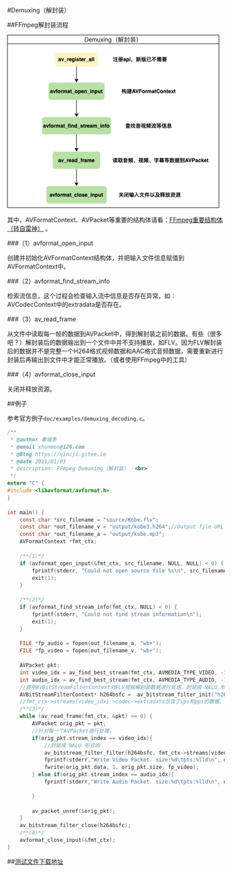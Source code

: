 #Demuxing（解封装）

##FFmpeg解封装流程

![解封装流程](08_demuxing/demuxing-process.png)

其中，AVFormatContext、AVPacket等重要的结构体请看：[FFmpeg重要结构体（转自雷神）](./06_struct.md) 。

###（1）avformat_open_input

创建并初始化AVFormatContext结构体，并把输入文件信息赋值到AVFormatContext中。

###（2）avformat_find_stream_info

检索流信息，这个过程会检查输入流中信息是否存在异常，如：AVCodecContext中的extradata是否存在。

###（3）av_read_frame

从文件中读取每一帧的数据到AVPacket中，得到解封装之前的数据。有些（很多吧？）解封装后的数据输出到一个文件中并不支持播放，如FLV。因为FLV解封装后的数据并不是完整一个H264格式视频数据和AAC格式音频数据，需要重新进行封装后再输出到文件中才能正常播放。（或者使用FFmpeg中的工具）


###（4）avformat_close_input

关闭并释放资源。

##例子

参考官方例子`doc/examples/demuxing_decoding.c`。

```c
/**
 * @author 秦城季
 * @email xhunmon@126.com
 * @Blog https://qincji.gitee.io
 * @date 2021/01/03
 * description: FFmpeg Demuxing（解封装）  <br>
 */
extern "C" {
#include <libavformat/avformat.h>
}

int main() {
    const char *src_filename = "source/Kobe.flv";
    const char *out_filename_v = "output/kobe3.h264";//Output file URL
    const char *out_filename_a = "output/kobe.mp3";
    AVFormatContext *fmt_ctx;

    /**(1)*/
    if (avformat_open_input(&fmt_ctx, src_filename, NULL, NULL) < 0) {
        fprintf(stderr, "Could not open source file %s\n", src_filename);
        exit(1);
    }

    /**(2)*/
    if (avformat_find_stream_info(fmt_ctx, NULL) < 0) {
        fprintf(stderr, "Could not find stream information\n");
        exit(1);
    }

    FILE *fp_audio = fopen(out_filename_a, "wb+");
    FILE *fp_video = fopen(out_filename_v, "wb+");

    AVPacket pkt;
    int video_idx = av_find_best_stream(fmt_ctx, AVMEDIA_TYPE_VIDEO, -1, -1, NULL, 0);
    int audio_idx = av_find_best_stream(fmt_ctx, AVMEDIA_TYPE_AUDIO, -1, -1, NULL, 0);
    //使用AVBitStreamFilterContext对FLV视频解封装数据进行处理，封装成 NALU 形式的。
    AVBitStreamFilterContext* h264bsfc =  av_bitstream_filter_init("h264_mp4toannexb");
    //fmt_ctx->streams[video_idx]->codec->extradata包含了sps和pps的数据，需要组装成NALU
    /**(3)*/
    while (av_read_frame(fmt_ctx, &pkt) >= 0) {
        AVPacket orig_pkt = pkt;
        //针对每一个AVPacket进行处理。
        if(orig_pkt.stream_index == video_idx){
            //封装成 NALU 形式的
            av_bitstream_filter_filter(h264bsfc, fmt_ctx->streams[video_idx]->codec, NULL, &orig_pkt.data, &orig_pkt.size, orig_pkt.data, orig_pkt.size, 0);
            fprintf(stderr,"Write Video Packet. size:%d\tpts:%lld\n", orig_pkt.size, orig_pkt.pts);
            fwrite(orig_pkt.data, 1, orig_pkt.size, fp_video);
        } else if(orig_pkt.stream_index == audio_idx){
            fprintf(stderr,"Write Audio Packet. size:%d\tpts:%lld\n", orig_pkt.size, orig_pkt.pts);

        }

        av_packet_unref(&orig_pkt);
    }
    av_bitstream_filter_close(h264bsfc);
    /**(4)*/
    avformat_close_input(&fmt_ctx);
}
```

##[测试文件下载地址](../MustRead/01_flv/Kobe.flv)